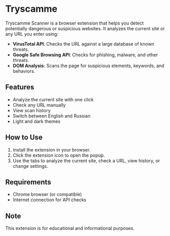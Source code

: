 # Tryscamme

Tryscamme Scanner is a browser extension that helps you detect potentially dangerous or suspicious websites. It analyzes the current site or any URL you enter using:

- **VirusTotal API**: Checks the URL against a large database of known threats.
- **Google Safe Browsing API**: Checks for phishing, malware, and other threats.
- **DOM Analysis**: Scans the page for suspicious elements, keywords, and behaviors.

## Features
- Analyze the current site with one click
- Check any URL manually
- View scan history
- Switch between English and Russian
- Light and dark themes

## How to Use
1. Install the extension in your browser.
2. Click the extension icon to open the popup.
3. Use the tabs to analyze the current site, check a URL, view history, or change settings.

## Requirements
- Chrome browser (or compatible)
- Internet connection for API checks

## Note
This extension is for educational and informational purposes.
